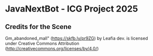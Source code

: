 # JavaNextBot - ICG Project 2025


## Credits for the Scene
Gm_abandoned_mall" (https://skfb.ly/pr9ZG) by Leafia dev. is licensed under Creative Commons Attribution (http://creativecommons.org/licenses/by/4.0/)
